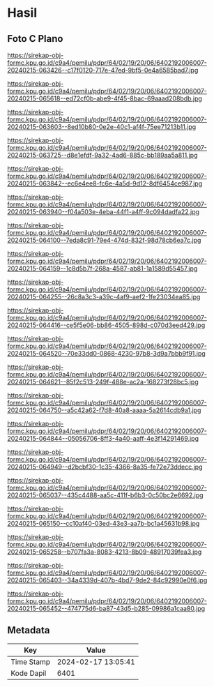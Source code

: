 # Hasil

## Foto C Plano

https://sirekap-obj-formc.kpu.go.id/c9a4/pemilu/pdpr/64/02/19/20/06/6402192006007-20240215-063426--c17f0120-717e-47ed-9bf5-0e4a6585bad7.jpg

https://sirekap-obj-formc.kpu.go.id/c9a4/pemilu/pdpr/64/02/19/20/06/6402192006007-20240215-065618--ed72cf0b-abe9-4f45-8bac-69aaad208bdb.jpg

https://sirekap-obj-formc.kpu.go.id/c9a4/pemilu/pdpr/64/02/19/20/06/6402192006007-20240215-063603--8ed10b80-0e2e-40c1-af4f-75ee71213b11.jpg

https://sirekap-obj-formc.kpu.go.id/c9a4/pemilu/pdpr/64/02/19/20/06/6402192006007-20240215-063725--d8e1efdf-9a32-4ad6-885c-bb189aa5a811.jpg

https://sirekap-obj-formc.kpu.go.id/c9a4/pemilu/pdpr/64/02/19/20/06/6402192006007-20240215-063842--ec6e4ee8-fc6e-4a5d-9d12-8df6454ce987.jpg

https://sirekap-obj-formc.kpu.go.id/c9a4/pemilu/pdpr/64/02/19/20/06/6402192006007-20240215-063940--f04a503e-4eba-44f1-a4ff-9c094dadfa22.jpg

https://sirekap-obj-formc.kpu.go.id/c9a4/pemilu/pdpr/64/02/19/20/06/6402192006007-20240215-064100--7eda8c91-79e4-474d-832f-98d78cb6ea7c.jpg

https://sirekap-obj-formc.kpu.go.id/c9a4/pemilu/pdpr/64/02/19/20/06/6402192006007-20240215-064159--1c8d5b7f-268a-4587-ab81-1a1589d55457.jpg

https://sirekap-obj-formc.kpu.go.id/c9a4/pemilu/pdpr/64/02/19/20/06/6402192006007-20240215-064255--26c8a3c3-a39c-4af9-aef2-1fe23034ea85.jpg

https://sirekap-obj-formc.kpu.go.id/c9a4/pemilu/pdpr/64/02/19/20/06/6402192006007-20240215-064416--ce5f5e06-bb86-4505-898d-c070d3eed429.jpg

https://sirekap-obj-formc.kpu.go.id/c9a4/pemilu/pdpr/64/02/19/20/06/6402192006007-20240215-064520--70e33dd0-0868-4230-97b8-3d9a7bbb9f91.jpg

https://sirekap-obj-formc.kpu.go.id/c9a4/pemilu/pdpr/64/02/19/20/06/6402192006007-20240215-064621--85f2c513-249f-488e-ac2a-168273f28bc5.jpg

https://sirekap-obj-formc.kpu.go.id/c9a4/pemilu/pdpr/64/02/19/20/06/6402192006007-20240215-064750--a5c42a62-f7d8-40a8-aaaa-5a2614cdb9a1.jpg

https://sirekap-obj-formc.kpu.go.id/c9a4/pemilu/pdpr/64/02/19/20/06/6402192006007-20240215-064844--05056706-8ff3-4a40-aaff-4e3f14291469.jpg

https://sirekap-obj-formc.kpu.go.id/c9a4/pemilu/pdpr/64/02/19/20/06/6402192006007-20240215-064949--d2bcbf30-1c35-4366-8a35-fe72e73ddecc.jpg

https://sirekap-obj-formc.kpu.go.id/c9a4/pemilu/pdpr/64/02/19/20/06/6402192006007-20240215-065037--435c4488-aa5c-411f-b6b3-0c50bc2e6692.jpg

https://sirekap-obj-formc.kpu.go.id/c9a4/pemilu/pdpr/64/02/19/20/06/6402192006007-20240215-065150--cc10af40-03ed-43e3-aa7b-bc1a45631b98.jpg

https://sirekap-obj-formc.kpu.go.id/c9a4/pemilu/pdpr/64/02/19/20/06/6402192006007-20240215-065258--b707fa3a-8083-4213-8b09-48917039fea3.jpg

https://sirekap-obj-formc.kpu.go.id/c9a4/pemilu/pdpr/64/02/19/20/06/6402192006007-20240215-065403--34a4339d-407b-4bd7-9de2-84c92990e0f6.jpg

https://sirekap-obj-formc.kpu.go.id/c9a4/pemilu/pdpr/64/02/19/20/06/6402192006007-20240215-065452--474775d6-ba87-43d5-b285-09986a1caa80.jpg


## Metadata

| Key        | Value               |
| ---------- | ------------------- |
| Time Stamp | 2024-02-17 13:05:41 |
| Kode Dapil | 6401                |



